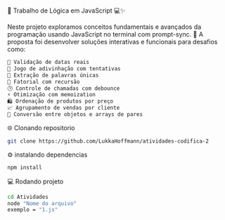 🚀 Trabalho de Lógica em JavaScript 💻✨

Neste projeto exploramos conceitos fundamentais e avançados da programação usando JavaScript no terminal com prompt-sync. 🧠 A proposta foi desenvolver soluções interativas e funcionais para desafios como:
```bash
📅 Validação de datas reais
🎯 Jogo de adivinhação com tentativas
🧩 Extração de palavras únicas
📐 Fatorial com recursão
🕒 Controle de chamadas com debounce
⚡ Otimização com memoization
🛍️ Ordenação de produtos por preço
📈 Agrupamento de vendas por cliente
🔄 Conversão entre objetos e arrays de pares
```
🌐 Clonando repositorio
```bash
git clone https://github.com/LukkaHoffmann/atividades-codifica-2
```
⚙️ instalando dependencias
```bash
npm install
```
💻 Rodando projeto 
```bash
cd Atividades
node "Nome do arquivo"
exemplo = "1.js"
```
